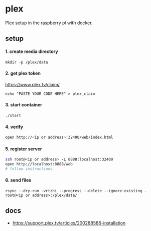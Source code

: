 # plex

Plex setup in the raspberry pi with docker.

## setup

#### 1. create media directory
```
mkdir -p /plex/data
```

#### 2. get plex token
https://www.plex.tv/claim/
```
echo "PASTE YOUR CODE HERE" > plex_claim
```

#### 3. start container
```
./start
```

#### 4. verify
```sh
open http://<ip or address>:32400/web/index.html
```

#### 5. register server
```sh
ssh root@<ip or address> -L 8888:localhost:32400
open http://localhost:8888/web
# follow instructions
```

#### 6. send files
```
rsync --dry-run -vrtzhi --progress --delete --ignore-existing . root@<ip or address>:/plex/data/
```

## docs

- https://support.plex.tv/articles/200288586-installation
